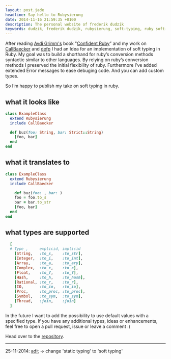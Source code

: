 ```yaml
---
layout: post.jade
headline: Say hello to Rubysierung
date: 2014-11-16 21:59:35 +0100
description: The personal website of frederik dudzik
keywords: dudzik, frederik dudzik, rubysierung, soft-typing, ruby soft-typing, ruby conversion methods, conversion methods
---
```


After reading [Avdi Grimm's](http://devblog.avdi.org/) book "[Confident Ruby](http://www.confidentruby.com/)” and my work on [CallBaecker](https://github.com/doodzik/CallBaecker) and [defp](https://github.com/doodzik/defp) I had an Idea for an implementation of soft typing in Ruby.
My goal was to build a shorthand for ruby’s conversion methods syntactic similar to other languages.
By relying on ruby’s conversion methods I preserved the initial flexibility of ruby. Furthermore I’ve added extended Error messages to ease debuging code. And you can add custom types.

So I’m happy to publish my take on soft typing in ruby.

## what it looks like
```ruby
class ExampleClass
  extend Rubysierung
  include CallBaecker

  def buz(foo: String, bar: Strict::String)
    [foo, bar]
  end
end
```
## what it translates to
```ruby
class ExampleClass
  extend Rubysierung
  include CallBaecker

    def buz(foo: , bar: )
    foo = foo.to_s
    bar = bar.to_str
    [foo, bar]
  end
end
```
## what types are supported
```ruby
  [
  # Type ,     explicid, implicid
    [String,   :to_s,    :to_str],
    [Integer,  :to_i,    :to_int],
    [Array,    :to_a,    :to_ary],
    [Complex,  :to_c,    :to_c],
    [Float,    :to_f,    :to_f],
    [Hash,     :to_h,    :to_hash],
    [Rational, :to_r,    :to_r],
    [IO,       :to_io,   :to_io],
    [Proc,     :to_proc, :to_proc],
    [Symbol,   :to_sym,  :to_sym],
    [Thread,   :join,    :join]
  ]
```


In the future I want to add the possibility to use default values with a specified type.
If you have any additional types, ideas or enhancements, feel free to open a pull request, issue or leave a comment :)

Head over to the [repository](https://github.com/doodzik/rubysierung).

------

25-11-2014: [adit](http://adit.io/) -> change 'static typing' to 'soft typing'
